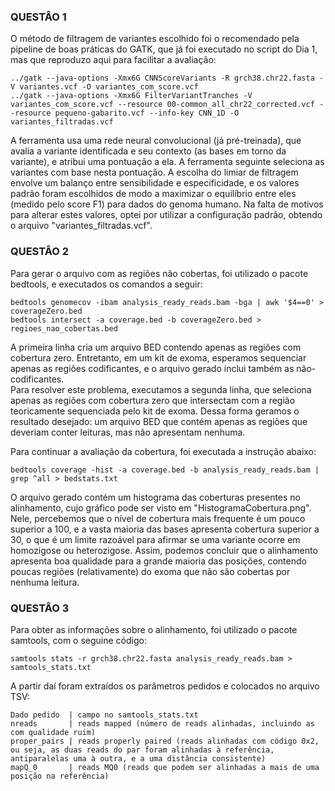 ### QUESTÂO 1 ###
O método de filtragem de variantes escolhido foi o recomendado pela pipeline de boas práticas do GATK, que já foi executado no script do Dia 1, mas que reproduzo aqui para facilitar a avaliação:
```
../gatk --java-options -Xmx6G CNNScoreVariants -R grch38.chr22.fasta -V variantes.vcf -O variantes_com_score.vcf
../gatk --java-options -Xmx6G FilterVariantTranches -V variantes_com_score.vcf --resource 00-common_all_chr22_corrected.vcf --resource pequeno-gabarito.vcf --info-key CNN_1D -O variantes_filtradas.vcf
```
A ferramenta usa uma rede neural convolucional (já pré-treinada), que avalia a variante identificada e seu contexto (as bases em torno da variante), e atribui uma pontuação a ela. A ferramenta seguinte seleciona as variantes com base nesta pontuação. A escolha do limiar de filtragem envolve um balanço entre sensibilidade e especificidade, e os valores padrão foram escolhidos de modo a maximizar o equilíbrio entre eles (medido pelo score F1) para dados do genoma humano. Na falta de motivos para alterar estes valores, optei por utilizar a configuração padrão, obtendo o arquivo "variantes_filtradas.vcf".

### QUESTÂO 2 ###
Para gerar o arquivo com as regiões não cobertas, foi utilizado o pacote bedtools, e executados os comandos a seguir:
```
bedtools genomecov -ibam analysis_ready_reads.bam -bga | awk '$4==0' > coverageZero.bed
bedtools intersect -a coverage.bed -b coverageZero.bed > regioes_nao_cobertas.bed
```
A primeira linha cria um arquivo BED contendo apenas as regiões com cobertura zero. Entretanto, em um kit de exoma, esperamos sequenciar apenas as regiões codificantes, e o arquivo gerado inclui também as não-codificantes.  
Para resolver este problema, executamos a segunda linha, que seleciona apenas as regiões com cobertura zero que intersectam com a região teoricamente sequenciada pelo kit de exoma. Dessa forma geramos o resultado desejado: um arquivo BED que contém apenas as regiões que deveriam conter leituras, mas não apresentam nenhuma.  
  
Para continuar a avaliação da cobertura, foi executada a instrução abaixo:
```
bedtools coverage -hist -a coverage.bed -b analysis_ready_reads.bam | grep ^all > bedstats.txt
```
O arquivo gerado contém um histograma das coberturas presentes no alinhamento, cujo gráfico pode ser visto em "HistogramaCobertura.png".  
Nele, percebemos que o nível de cobertura mais frequente é um pouco superior a 100, e a vasta maioria das bases apresenta cobertura superior a 30, o que é um limite razoável para afirmar se uma variante ocorre em homozigose ou heterozigose. Assim, podemos concluir que o alinhamento apresenta boa qualidade para a grande maioria das posições, contendo poucas regiões (relativamente) do exoma que não são cobertas por nenhuma leitura.

### QUESTÂO 3 ###
Para obter as informações sobre o alinhamento, foi utilizado o pacote samtools, com o seguine código:
```
samtools stats -r grch38.chr22.fasta analysis_ready_reads.bam > samtools_stats.txt
```
A partir daí foram extraídos os parâmetros pedidos e colocados no arquivo TSV:  
```
Dado pedido  | campo no samtools_stats.txt  
nreads       | reads mapped (número de reads alinhadas, incluindo as com qualidade ruim)  
proper_pairs | reads properly paired (reads alinhadas com código 0x2, ou seja, as duas reads do par foram alinhadas à referência, antiparalelas uma à outra, e a uma distância consistente)  
mapQ_0       | reads MQ0 (reads que podem ser alinhadas a mais de uma posição na referência)
```
